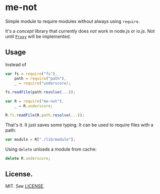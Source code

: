 me-not
======

Simple module to require modules without always using `require`.

It's a *concept* library that currently does *not* work in node.js or io.js. Not until [`Proxy`](https://developer.mozilla.org/en-US/docs/Web/JavaScript/Reference/Global_Objects/Proxy) will be implemented.

## Usage

Instead of

```js
var fs = require("fs"),
    path = require("path"),
    _ = require("underscore);

fs.readFile(path.resolve(...));
```

```js
var R = require("me-not"),
    _ = R.underscore;

R.fs.readFile(R.path.resolve(...));
```

That's it. It just saves some typing. It can be used to require files with a path:

```js
var module = R["./lib/module"];
```

Using `delete` unloads a module from cache:

```js
delete R.underscore;
```

## License.

MIT. See [LICENSE](LICENSE).